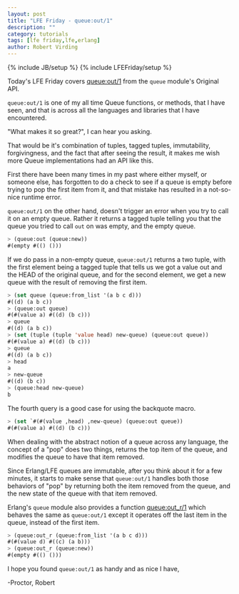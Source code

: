 ```yaml
---
layout: post
title: "LFE Friday - queue:out/1"
description: ""
category: tutorials
tags: [lfe friday,lfe,erlang]
author: Robert Virding
---
```

{% include JB/setup %}
{% include LFEFriday/setup %}

Today's LFE Friday covers [queue:out/1](http://erlang.org/doc/man/queue.html#out-1) from the ``queue`` module's Original API.

``queue:out/1`` is one of my all time Queue functions, or methods, that I have seen, and that is across all the languages and libraries that I have encountered.

"What makes it so great?", I can hear you asking.

That would be it's combination of tuples, tagged tuples, immutability, forgivingness, and the fact that after seeing the result, it makes me wish more Queue implementations had an API like this.

First there have been many times in my past where either myself, or someone else, has forgotten to do a check to see if a queue is empty before trying to pop the first item from it, and that mistake has resulted in a not-so-nice runtime error.

``queue:out/1`` on the other hand, doesn't trigger an error when you try to call it on an empty queue.  Rather it returns a tagged tuple telling you that the queue you tried to call ``out`` on was empty, and the empty queue.

```lisp
> (queue:out (queue:new))
#(empty #(() ()))
```

If we do pass in a non-empty queue, ``queue:out/1`` returns a two tuple, with the first element being a tagged tuple that tells us we got a value out and the HEAD of the original queue, and for the second element, we get a new queue with the result of removing the first item.

```lisp
> (set queue (queue:from_list '(a b c d)))
#((d) (a b c))
> (queue:out queue)
#(#(value a) #((d) (b c)))
> queue
#((d) (a b c))
> (set (tuple (tuple 'value head) new-queue) (queue:out queue))
#(#(value a) #((d) (b c)))
> queue
#((d) (a b c))
> head
a
> new-queue
#((d) (b c))
> (queue:head new-queue)
b
```

The fourth query is a good case for using the backquote macro.

```lisp
> (set `#(#(value ,head) ,new-queue) (queue:out queue))
#(#(value a) #((d) (b c)))
```

When dealing with the abstract notion of a queue across any language, the concept of a "pop" does two things, returns the top item of the queue, and modifies the queue to have that item removed.

Since Erlang/LFE queues are immutable, after you think about it for a few minutes, it starts to make sense that ``queue:out/1`` handles both those behaviors of "pop" by returning both the item removed from the queue, and the new state of the queue with that item removed.

Erlang's ``queue`` module also provides a function [queue:out_r/1](http://erlang.org/doc/man/queue.html#out_r-1) which behaves the same as ``queue:out/1`` except it operates off the last item in the queue, instead of the first item.

```lisp
> (queue:out_r (queue:from_list '(a b c d)))
#(#(value d) #((c) (a b)))
> (queue:out_r (queue:new))                                    
#(empty #(() ()))
```

I hope you found ``queue:out/1`` as handy and as nice I have,

-Proctor, Robert
